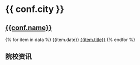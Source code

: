 # {{ conf.city }}

## [{{conf.name}}]({{conf.domain}})
{% for item in data %}
{{item.date}} [{{item.title}}]({{item.url}})
{% endfor %}


## 院校资讯